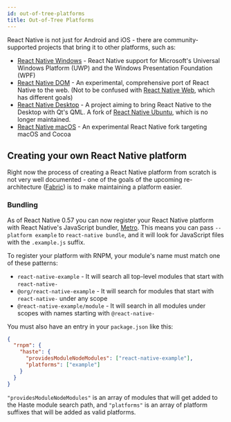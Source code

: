 ```yaml
---
id: out-of-tree-platforms
title: Out-of-Tree Platforms
---
```


React Native is not just for Android and iOS - there are community-supported projects that bring it to other platforms, such as:

* [React Native Windows](https://github.com/Microsoft/react-native-windows) - React Native support for Microsoft's Universal Windows Platform (UWP) and the Windows Presentation Foundation (WPF)
* [React Native DOM](https://github.com/vincentriemer/react-native-dom) - An experimental, comprehensive port of React Native to the web. (Not to be confused with [React Native Web](https://github.com/necolas/react-native-web), which has different goals)
* [React Native Desktop](https://github.com/status-im/react-native-desktop) - A project aiming to bring React Native to the Desktop with Qt's QML. A fork of [React Native Ubuntu](https://github.com/CanonicalLtd/react-native/), which is no longer maintained.
* [React Native macOS](https://github.com/ptmt/react-native-macos) - An experimental React Native fork targeting macOS and Cocoa

## Creating your own React Native platform

Right now the process of creating a React Native platform from scratch is not very well documented - one of the goals of the upcoming re-architecture ([Fabric](https://facebook.github.io/react-native/blog/2018/06/14/state-of-react-native-2018)) is to make maintaining a platform easier.

### Bundling

As of React Native 0.57 you can now register your React Native platform with React Native's JavaScript bundler, [Metro](https://facebook.github.io/metro/). This means you can pass `--platform example` to `react-native bundle`, and it will look for JavaScript files with the `.example.js` suffix.

To register your platform with RNPM, your module's name must match one of these patterns:

* `react-native-example` - It will search all top-level modules that start with `react-native-`
* `@org/react-native-example` - It will search for modules that start with `react-native-` under any scope
* `@react-native-example/module` - It will search in all modules under scopes with names starting with `@react-native-`

You must also have an entry in your `package.json` like this:

```json
{
  "rnpm": {
    "haste": {
      "providesModuleNodeModules": ["react-native-example"],
      "platforms": ["example"]
    }
  }
}
```

`"providesModuleNodeModules"` is an array of modules that will get added to the Haste module search path, and `"platforms"` is an array of platform suffixes that will be added as valid platforms.
